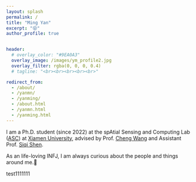 ```yaml
---
layout: splash
permalink: /
title: "Ming Yan"
excerpt: "😝"
author_profile: true


header:
  # overlay_color: "#9EA0A3"
  overlay_image: /images/ym_profile2.jpg
  overlay_filter: rgba(0, 0, 0, 0.4)
  # tagline: "<br><br><br><br><br>"

redirect_from: 
  - /about/
  - /yanmn/
  - /yanming/
  - /about.html
  - /yanmn.html
  - /yanming.html
---
```


I am a Ph.D. student (since 2022) at the spAtial Sensing and Computing Lab ([ASC](https://asc.xmu.edu.cn/)) at [Xiamen University](https://en.xmu.edu.cn/), advised by Prof. [Cheng Wang](http://www.cwang93.net/index_en.htm) and Assistant Prof. [Siqi Shen](https://asc.xmu.edu.cn/t/shensiqi).

As an life-loving INFJ, I am always curious about the people and things around me.🙌

test1111111

<!-- I obtained my B.E. in Cognitive Science from Xiamen University in 2016, and started my M.S. studies in 2017 before transitioning to the Ph.D. program. 

My research interests focus on 3D Computer Vision, including LiDAR mapping, Scene-aware 4D human motion capturing and Human-scene interaction modeling. 
My goal is to develop robust methods to perceive and understand human behavior in complex environments.

Additionally, I am a huge fan of outdoor sports, particularly rock climbing, hiking, and mountaineering. ([Outdoor CV](/outdoor))

I'm always looking for adventure partners to explore new trails on science and mountain.
Feel free to reach out to me for discussions or collaborations. -->




<!-- ## Selected Publications

**Yudi Dai**, Yitai Lin, Chenglu Wen\*, Siqi Shen, Lan Xu, Jingyi Yu, Yuexin Ma, Cheng Wang. "HSC4D: Human-centered 4D Scene Capture in Large-scale Indoor-outdoor Space Using Wearable IMUs and LiDAR". *Accepted to CVPR 2022*

**Yudi Dai**, Chenglu Wen\*, Hai Wu, Yulan Guo, Longbiao Chen and Cheng Wang. “Indoor 3D Human Trajectory Reconstruction Using Surveillance Camera Videos and Point Clouds.” *IEEE Transactions on Circuits and Systems for Video Technology* (2021).

Cheng Wang\*, **Yudi Dai**, Naser El-Sheimy, Chenglu Wen, Guenther Retscher, Zhizhong Kang and Andrea Maria Lingua. “ISPRS BENCHMARK ON MULTISENSORY INDOOR MAPPING AND POSITIONING.”  *ISPRS Annals of Photogrammetry, Remote Sensing & Spatial Information Sciences* 5, no. 5 (2020).

Chenglu Wen\*, **Yudi Dai**, Yan Xia, Yuhan Lian, Jinbin Tan, Cheng Wang, and Jonathan Li. "Toward efficient 3-d colored mapping in GPS-/GNSS-denied environments." *IEEE Geoscience and Remote Sensing Letters* 17, no. 1 (2019): 147-151. -->

<!-- <script type="text/javascript" src="//rf.revolvermaps.com/0/0/8.js?i=5xqjws4jj9m&amp;m=2&amp;c=ff0000&amp;cr1=ffffff&amp;f=arial&amp;l=33" async="async"></script> -->
<br>
<script type="text/javascript" src="//rf.revolvermaps.com/0/0/6.js?i=5p1sig22te9&amp;m=7&amp;c=e63100&amp;cr1=ffffff&amp;f=arial&amp;l=0&amp;bv=90&amp;lx=-420&amp;ly=420&amp;hi=20&amp;he=7&amp;hc=a8ddff&amp;rs=80" async="async"></script>

<!-- <script type="text/javascript" src="//rf.revolvermaps.com/0/0/9.js?i=5xqjws4jj9m" async="async"></script> -->

<!-- This is the front page of a website that is powered by the [academicpages template](https://github.com/academicpages/academicpages.github.io) and hosted on GitHub pages. [GitHub pages](https://pages.github.com) is a free service in which websites are built and hosted from code and data stored in a GitHub repository, automatically updating when a new commit is made to the respository. This template was forked from the [Minimal Mistakes Jekyll Theme](https://mmistakes.github.io/minimal-mistakes/) created by Michael Rose, and then extended to support the kinds of content that academics have: publications, talks, teaching, a portfolio, blog posts, and a dynamically-generated CV. You can fork [this repository](https://github.com/academicpages/academicpages.github.io) right now, modify the configuration and markdown files, add your own PDFs and other content, and have your own site for free, with no ads! An older version of this template powers my own personal website at [stuartgeiger.com](http://stuartgeiger.com), which uses [this Github repository](https://github.com/staeiou/staeiou.github.io). -->

<!-- A data-driven personal website -->
<!-- ====== -->
<!-- Like many other Jekyll-based GitHub Pages templates, academicpages makes you separate the website's content from its form. The content & metadata of your website are in structured markdown files, while various other files constitute the theme, specifying how to transform that content & metadata into HTML pages. You keep these various markdown (.md), YAML (.yml), HTML, and CSS files in a public GitHub repository. Each time you commit and push an update to the repository, the [GitHub pages](https://pages.github.com/) service creates static HTML pages based on these files, which are hosted on GitHub's servers free of charge. -->

<!-- Many of the features of dynamic content management systems (like Wordpress) can be achieved in this fashion, using a fraction of the computational resources and with far less vulnerability to hacking and DDoSing. You can also modify the theme to your heart's content without touching the content of your site. If you get to a point where you've broken something in Jekyll/HTML/CSS beyond repair, your markdown files describing your talks, publications, etc. are safe. You can rollback the changes or even delete the repository and start over -- just be sure to save the markdown files! Finally, you can also write scripts that process the structured data on the site, such as [this one](https://github.com/academicpages/academicpages.github.io/blob/master/talkmap.ipynb) that analyzes metadata in pages about talks to display [a map of every location you've given a talk](https://academicpages.github.io/talkmap.html). -->

<!-- Getting started -->
<!-- ====== -->
<!-- 1. Register a GitHub account if you don't have one and confirm your e-mail (required!) -->
<!-- 2. Fork [this repository](https://github.com/academicpages/academicpages.github.io) by clicking the "fork" button in the top right.  -->
<!-- 3. Go to the repository's settings (rightmost item in the tabs that start with "Code", should be below "Unwatch"). Rename the repository "[your GitHub username].github.io", which will also be your website's URL. -->
<!-- 4. Set site-wide configuration and create content & metadata (see below -- also see [this set of diffs](http://archive.is/3TPas) showing what files were changed to set up [an example site](https://getorg-testacct.github.io) for a user with the username "getorg-testacct") -->
<!-- 5. Upload any files (like PDFs, .zip files, etc.) to the files/ directory. They will appear at https://[your GitHub username].github.io/files/example.pdf.   -->
<!-- 6. Check status by going to the repository settings, in the "GitHub pages" section -->

<!-- Site-wide configuration
------
The main configuration file for the site is in the base directory in [_config.yml](https://github.com/academicpages/academicpages.github.io/blob/master/_config.yml), which defines the content in the sidebars and other site-wide features. You will need to replace the default variables with ones about yourself and your site's github repository. The configuration file for the top menu is in [_data/navigation.yml](https://github.com/academicpages/academicpages.github.io/blob/master/_data/navigation.yml). For example, if you don't have a portfolio or blog posts, you can remove those items from that navigation.yml file to remove them from the header. 

Create content & metadata
------
For site content, there is one markdown file for each type of content, which are stored in directories like _publications, _talks, _posts, _teaching, or _pages. For example, each talk is a markdown file in the [_talks directory](https://github.com/academicpages/academicpages.github.io/tree/master/_talks). At the top of each markdown file is structured data in YAML about the talk, which the theme will parse to do lots of cool stuff. The same structured data about a talk is used to generate the list of talks on the [Talks page](https://academicpages.github.io/talks), each [individual page](https://academicpages.github.io/talks/2012-03-01-talk-1) for specific talks, the talks section for the [CV page](https://academicpages.github.io/cv), and the [map of places you've given a talk](https://academicpages.github.io/talkmap.html) (if you run this [python file](https://github.com/academicpages/academicpages.github.io/blob/master/talkmap.py) or [Jupyter notebook](https://github.com/academicpages/academicpages.github.io/blob/master/talkmap.ipynb), which creates the HTML for the map based on the contents of the _talks directory).

**Markdown generator**

I have also created [a set of Jupyter notebooks](https://github.com/academicpages/academicpages.github.io/tree/master/markdown_generator
) that converts a CSV containing structured data about talks or presentations into individual markdown files that will be properly formatted for the academicpages template. The sample CSVs in that directory are the ones I used to create my own personal website at stuartgeiger.com. My usual workflow is that I keep a spreadsheet of my publications and talks, then run the code in these notebooks to generate the markdown files, then commit and push them to the GitHub repository.

How to edit your site's GitHub repository
------
Many people use a git client to create files on their local computer and then push them to GitHub's servers. If you are not familiar with git, you can directly edit these configuration and markdown files directly in the github.com interface. Navigate to a file (like [this one](https://github.com/academicpages/academicpages.github.io/blob/master/_talks/2012-03-01-talk-1.md) and click the pencil icon in the top right of the content preview (to the right of the "Raw | Blame | History" buttons). You can delete a file by clicking the trashcan icon to the right of the pencil icon. You can also create new files or upload files by navigating to a directory and clicking the "Create new file" or "Upload files" buttons. 

Example: editing a markdown file for a talk
![Editing a markdown file for a talk](/images/editing-talk.png)

For more info
------
More info about configuring academicpages can be found in [the guide](https://academicpages.github.io/markdown/). The [guides for the Minimal Mistakes theme](https://mmistakes.github.io/minimal-mistakes/docs/configuration/) (which this theme was forked from) might also be helpful. -->
